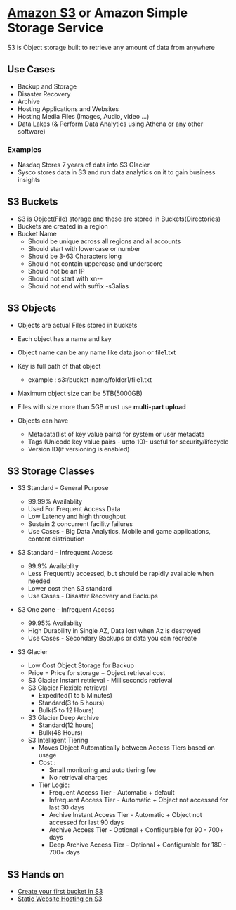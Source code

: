 # [Amazon S3](https://aws.amazon.com/s3/) or Amazon Simple Storage Service
  S3 is Object storage built to retrieve any amount of data from anywhere

## Use Cases
- Backup and Storage
- Disaster Recovery
- Archive
- Hosting Applications and Websites
- Hosting Media Files (Images, Audio, video ...)
- Data Lakes (& Perform Data Analytics using Athena or any other software)

### Examples 
- Nasdaq Stores 7 years of data into S3 Glacier
- Sysco stores data in S3 and run data analytics on it to gain business insights

## S3 Buckets

- S3 is Object(File) storage and these are stored in Buckets(Directories)
- Buckets are created in a region
- Bucket Name 
  - Should be unique across all regions and all accounts
  - Should start with lowercase or number
  - Should be 3-63 Characters long
  - Should not contain uppercase and underscore
  - Should not be an IP
  - Should not start with xn--
  - Should not end with suffix -s3alias

## S3 Objects

- Objects are actual Files stored in buckets
- Each object has a name and key
- Object name can be any name like data.json or file1.txt
- Key is full path of that object 
  - example : s3:/bucket-name/folder1/file1.txt
- Maximum object size can be 5TB(5000GB)
- Files with size more than 5GB must use **multi-part upload**

- Objects can have 
  - Metadata(list of key value pairs) for system or user metadata
  - Tags (Unicode key value pairs - upto 10)- useful for security/lifecycle
  - Version ID(if versioning is enabled)

## S3 Storage Classes
- S3 Standard - General Purpose
  - 99.99% Availablity
  - Used For Frequent Access Data
  - Low Latency and high throughput
  - Sustain 2 concurrent facility failures
  - Use Cases - Big Data Analytics, Mobile and game applications, content distribution

- S3 Standard - Infrequent Access
  - 99.9% Availablity
  - Less Frequently accessed, but should be rapidly available when needed
  - Lower cost then S3 standard
  - Use Cases - Disaster Recovery and Backups

- S3 One zone - Infrequent Access
  - 99.95% Availablity
  - High Durability in Single AZ, Data lost when Az is destroyed
  - Use Cases - Secondary Backups or data you can recreate

- S3 Glacier
  - Low Cost Object Storage for Backup
  - Price = Price for storage + Object retrieval cost
  - S3 Glacier Instant retrieval - Milliseconds retrieval
  - S3 Glacier Flexible retrieval 
    - Expedited(1 to 5 Minutes)
    - Standard(3 to 5 hours)
    - Bulk(5 to 12 Hours)
  - S3 Glacier Deep Archive 
    - Standard(12 hours)
    - Bulk(48 Hours)
  - S3 Intelligent Tiering
    - Moves Object Automatically between Access Tiers based on usage
    - Cost :
      - Small monitoring and auto tiering fee
      - No retrieval charges
    - Tier Logic:
      - Frequent Access Tier - Automatic + default
      - Infrequent Access Tier - Automatic + Object not accessed for last 30 days 
      - Archive Instant Access Tier - Automatic + Object not accessed for last 90 days
      - Archive Access Tier - Optional + Configurable for 90 - 700+ days 
      - Deep Archive Access Tier - Optional + Configurable for 180 - 700+ days  
## S3 Hands on
 - [Create your first bucket in S3](https://hkcodeblogs.medium.com/aws-s3-create-a-bucket-33a2685c9206)
 - [Static Website Hosting on S3](cloud-resume.md)